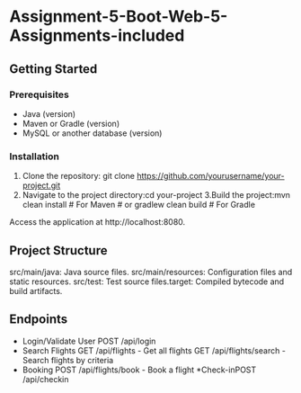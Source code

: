 # Assignment-5-Boot-Web-5-Assignments-included

## Getting Started
 
### Prerequisites
 
- Java (version)
- Maven or Gradle (version)
- MySQL or another database (version)
 
### Installation
1. Clone the repository:
 git clone https://github.com/yourusername/your-project.git
2. Navigate to the project directory:cd your-project
3.Build the project:mvn clean install   # For Maven # or
gradlew clean build # For Gradle

Access the application at http://localhost:8080.

## Project Structure
src/main/java: Java source files.
src/main/resources: Configuration files and static resources.
src/test: Test source files.target: Compiled bytecode and build artifacts.

## Endpoints
* Login/Validate User
POST /api/login
* Search Flights
GET /api/flights - Get all flights
GET /api/flights/search - Search flights by criteria
* Booking
POST /api/flights/book - Book a flight
*Check-inPOST /api/checkin
